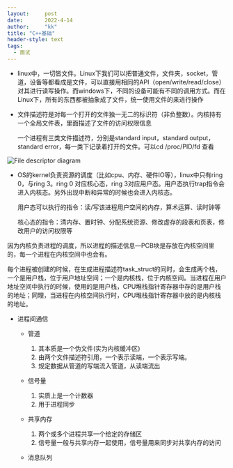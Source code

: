 ```yaml
---
layout:     post
date:       2022-4-14
author:     "kk"
title: "C++基础"
header-style: text
tags:
  - 面试
---
```




- linux中，一切皆文件。Linux下我们可以把普通文件，文件夹，socket，管道，设备等都看成是文件，可以直接用相同的API（open/write/read/close）对其进行读写操作。而windows下，不同的设备可能有不同的调用方式。而在Linux下，所有的东西都被抽象成了文件，统一使用文件的来进行操作

- 文件描述符是对每一个打开的文件独一无二的标识符（非负整数）。内核持有一个全局文件表，里面描述了文件的访问权限信息

  一个进程有三类文件描述符，分别是standard input，standard output，standard error，每一类下记录着打开的文件。可以cd /proc/PID/fd 查看

![File descriptor diagram](https://www.computerhope.com/jargon/f/file-descriptor.jpg)

- OS的kernel负责资源的调度（比如cpu、内存、硬件IO等），linux中只有ring 0，与ring 3。ring 0 对应核心态，ring 3对应用户态。用户态执行trap指令会进入内核态。另外出现中断和异常的时候也会进入内核态。

  用户态可以执行的指令：读/写该进程用户空间的内存，算术运算、读时钟等

  核心态的指令：清内存、置时钟、分配系统资源、修改虚存的段表和页表，修改用户的访问权限等

​	   因为内核负责进程的调度，所以进程的描述信息—PCB块是存放在内核空间里的，每一个进程在内核空间中也会有。

​	   每个进程被创建的时候，在生成进程描述符task_struct的同时，会生成两个栈，一个是用户栈，位于用户地址空间；一个是内核栈，位于内核空间。当进程在用户地址空间中执行的时候，使用的是用户栈，CPU堆栈指针寄存器中存的是用户栈的地址；同理，当进程在内核空间执行时，CPU堆栈指针寄存器中放的是内核栈的地址。

- 进程间通信

  - 管道
    1. 其本质是一个伪文件(实为内核缓冲区)
    2. 由两个文件描述符引用，一个表示读端，一个表示写端。
    3. 规定数据从管道的写端流入管道，从读端流出
  - 信号量
    1. 实质上是一个计数器
    2. 用于进程同步

  - 共享内存
    1. 两个或多个进程共享一个给定的存储区
    2. 信号量一般与共享内存一起使用，信号量用来同步对共享内存的访问
  - 消息队列
